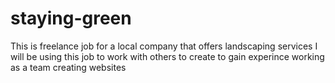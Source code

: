 # staying-green
This is freelance job for a local company that offers landscaping services
I will be using this job to work with others to create to gain experince working as a team creating websites 
